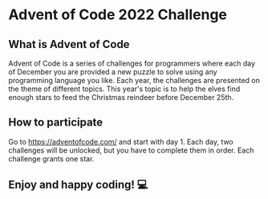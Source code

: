# Advent of Code 2022 Challenge

## What is Advent of Code

Advent of Code is a series of challenges for programmers where each day of
December you are provided a new puzzle to solve using any programming language
you like. Each year, the challenges are presented on the theme of different
topics. This year's topic is to help the elves find enough stars to feed the
Christmas reindeer before December 25th.

## How to participate

Go to https://adventofcode.com/ and start with day 1. Each day, two
challenges will be unlocked, but you have to complete them in order. Each
challenge grants one star.

## Enjoy and happy coding! 💻
